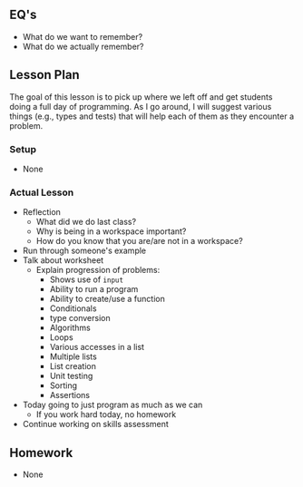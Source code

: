 ## EQ's

- What do we want to remember?
- What do we actually remember?

## Lesson Plan

The goal of this lesson is to pick up where we left off and get students doing
a full day of programming. As I go around, I will suggest various things (e.g.,
types and tests) that will help each of them as they encounter a problem.

### Setup

- None

### Actual Lesson

- Reflection
    - What did we do last class?
    - Why is being in a workspace important?
    - How do you know that you are/are not in a workspace?
- Run through someone's example
- Talk about worksheet
    - Explain progression of problems:
        - Shows use of `input`
        - Ability to run a program
        - Ability to create/use a function
        - Conditionals
        - type conversion
        - Algorithms
        - Loops
        - Various accesses in a list
        - Multiple lists
        - List creation
        - Unit testing
        - Sorting
        - Assertions
- Today going to just program as much as we can
    - If you work hard today, no homework
- Continue working on skills assessment

## Homework

- None
